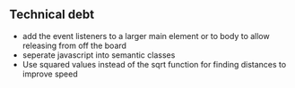 ## Technical debt
- add the event listeners to a larger main element or to body to allow releasing from off the board
- seperate javascript into semantic classes
- Use squared values instead of the sqrt function for finding distances to improve speed